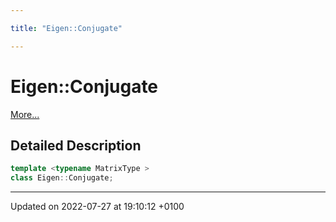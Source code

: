```yaml
---

title: "Eigen::Conjugate"

---
```


# Eigen::Conjugate



 [More...](#detailed-description)

## Detailed Description

```cpp
template <typename MatrixType >
class Eigen::Conjugate;
```

-------------------------------

Updated on 2022-07-27 at 19:10:12 +0100
